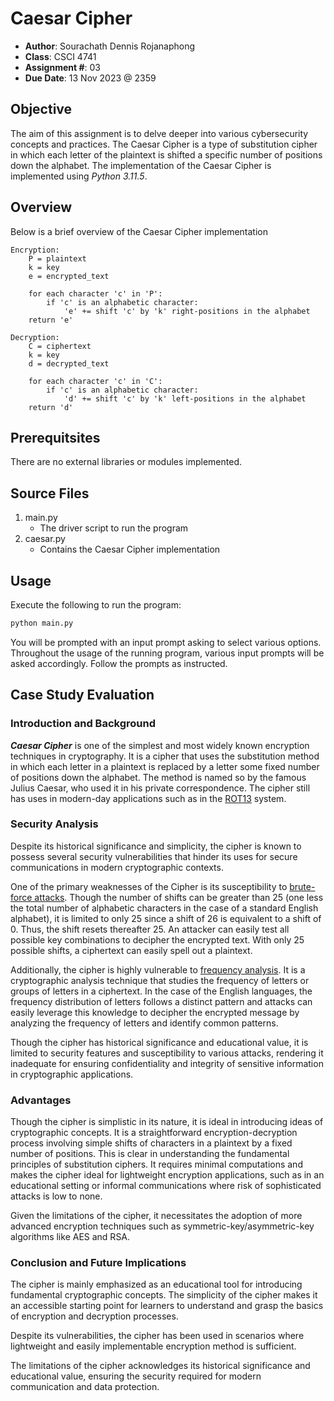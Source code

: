 # Caesar Cipher

- **Author**: Sourachath Dennis Rojanaphong
- **Class**: CSCI 4741
- **Assignment #**: 03
- **Due Date**: 13 Nov 2023 @ 2359

## Objective
The aim of this assignment is to delve deeper into various cybersecurity concepts and practices. The Caesar Cipher is a type of substitution cipher in which each letter of the plaintext is shifted a specific number of positions down the alphabet. The implementation of the Caesar Cipher is implemented using *Python 3.11.5*.

## Overview
Below is a brief overview of the Caesar Cipher implementation

```
Encryption:
    P = plaintext
    k = key
    e = encrypted_text

    for each character 'c' in 'P':
        if 'c' is an alphabetic character:
            'e' += shift 'c' by 'k' right-positions in the alphabet
    return 'e'
```

```
Decryption:
    C = ciphertext
    k = key
    d = decrypted_text

    for each character 'c' in 'C':
        if 'c' is an alphabetic character:
            'd' += shift 'c' by 'k' left-positions in the alphabet
    return 'd'
```

## Prerequitsites
There are no external libraries or modules implemented.

## Source Files
1. main.py
    - The driver script to run the program
2. caesar.py
    - Contains the Caesar Cipher implementation

## Usage
Execute the following to run the program:
```bash
python main.py
```

You will be prompted with an input prompt asking to select various options. Throughout the usage of the running program, various input prompts will be asked accordingly. Follow the prompts as instructed.

## Case Study Evaluation

### Introduction and Background
***Caesar Cipher*** is one of the simplest and most widely known encryption techniques in cryptography. It is a cipher that uses the substitution method in which each letter in a plaintext is replaced by a letter some fixed number of positions down the alphabet. The method is named so by the famous Julius Caesar, who used it in his private correspondence. The cipher still has uses in modern-day applications such as in the [ROT13](https://en.wikipedia.org/wiki/ROT13) system.

### Security Analysis
Despite its historical significance and simplicity, the cipher is known to possess several security vulnerabilities that hinder its uses for secure communications in modern cryptographic contexts.

One of the primary weaknesses of the Cipher is its susceptibility to [brute-force attacks](https://en.wikipedia.org/wiki/Brute-force_attack). Though the number of shifts can be greater than 25 (one less the total number of alphabetic characters in the case of a standard English alphabet), it is limited to only 25 since a shift of 26 is equivalent to a shift of 0. Thus, the shift resets thereafter 25. An attacker can easily test all possible key combinations to decipher the encrypted text. With only 25 possible shifts, a ciphertext can easily spell out a plaintext.

Additionally, the cipher is highly vulnerable to [frequency analysis](https://en.wikipedia.org/wiki/Frequency_analysis). It is a cryptographic analysis technique that studies the frequency of letters or groups of letters in a ciphertext. In the case of the English languages, the frequency distribution of letters follows a distinct pattern and attacks can easily leverage this knowledge to decipher the encrypted message by analyzing the frequency of letters and identify common patterns.

Though the cipher has historical significance and educational value, it is limited to security features and susceptibility to various attacks, rendering it inadequate for ensuring confidentiality and integrity of sensitive information in cryptographic applications.

### Advantages
Though the cipher is simplistic in its nature, it is ideal in introducing ideas of cryptographic concepts. It is a straightforward encryption-decryption process involving simple shifts of characters in a plaintext by a fixed number of positions. This is clear in understanding the fundamental principles of substitution ciphers. It requires minimal computations and makes the cipher ideal for lightweight encryption applications, such as in an educational setting or informal communications where risk of sophisticated attacks is low to none.

Given the limitations of the cipher, it necessitates the adoption of more advanced encryption techniques such as symmetric-key/asymmetric-key algorithms like AES and RSA.

### Conclusion and Future Implications
The cipher is mainly emphasized as an educational tool for introducing fundamental cryptographic concepts. The simplicity of the cipher makes it an accessible starting point for learners to understand and grasp the basics of encryption and decryption processes.

Despite its vulnerabilities, the cipher has been used in scenarios where lightweight and easily implementable encryption method is sufficient.

The limitations of the cipher acknowledges its historical significance and educational value, ensuring the security required for modern communication and data protection.
